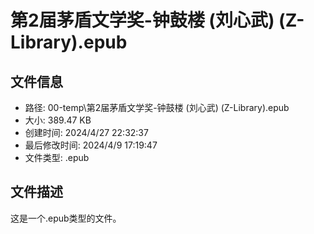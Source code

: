 ﻿# 第2届茅盾文学奖-钟鼓楼 (刘心武) (Z-Library).epub

## 文件信息
- 路径: 00-temp\第2届茅盾文学奖-钟鼓楼 (刘心武) (Z-Library).epub
- 大小: 389.47 KB
- 创建时间: 2024/4/27 22:32:37
- 最后修改时间: 2024/4/9 17:19:47
- 文件类型: .epub

## 文件描述
这是一个.epub类型的文件。

